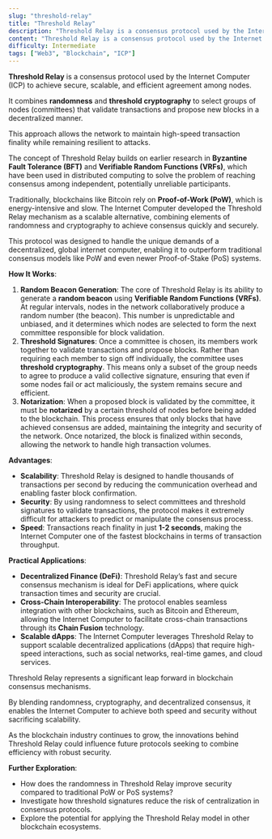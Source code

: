 ```yaml
---
slug: "threshold-relay"
title: "Threshold Relay"
description: "Threshold Relay is a consensus protocol used by the Internet Computer (ICP) to achieve secure, scalable, and efficient agreement among nodes."
content: "Threshold Relay is a consensus protocol used by the Internet Computer (ICP) to achieve secure, scalable, and efficient agreement among nodes."
difficulty: Intermediate
tags: ["Web3", "Blockchain", "ICP"]
---
```


**Threshold Relay** is a consensus protocol used by the Internet Computer (ICP) to achieve secure, scalable, and efficient agreement among nodes.

It combines **randomness** and **threshold cryptography** to select groups of nodes (committees) that validate transactions and propose new blocks in a decentralized manner.

This approach allows the network to maintain high-speed transaction finality while remaining resilient to attacks.

The concept of Threshold Relay builds on earlier research in **Byzantine Fault Tolerance (BFT)** and **Verifiable Random Functions (VRFs)**, which have been used in distributed computing to solve the problem of reaching consensus among independent, potentially unreliable participants.

Traditionally, blockchains like Bitcoin rely on **Proof-of-Work (PoW)**, which is energy-intensive and slow. The Internet Computer developed the Threshold Relay mechanism as a scalable alternative, combining elements of randomness and cryptography to achieve consensus quickly and securely.

This protocol was designed to handle the unique demands of a decentralized, global internet computer, enabling it to outperform traditional consensus models like PoW and even newer Proof-of-Stake (PoS) systems.

**How It Works**:

1. **Random Beacon Generation**: The core of Threshold Relay is its ability to generate a **random beacon** using **Verifiable Random Functions (VRFs)**. At regular intervals, nodes in the network collaboratively produce a random number (the beacon). This number is unpredictable and unbiased, and it determines which nodes are selected to form the next committee responsible for block validation.
2. **Threshold Signatures**: Once a committee is chosen, its members work together to validate transactions and propose blocks. Rather than requiring each member to sign off individually, the committee uses **threshold cryptography**. This means only a subset of the group needs to agree to produce a valid collective signature, ensuring that even if some nodes fail or act maliciously, the system remains secure and efficient.
3. **Notarization**: When a proposed block is validated by the committee, it must be **notarized** by a certain threshold of nodes before being added to the blockchain. This process ensures that only blocks that have achieved consensus are added, maintaining the integrity and security of the network. Once notarized, the block is finalized within seconds, allowing the network to handle high transaction volumes.

**Advantages**:

- **Scalability**: Threshold Relay is designed to handle thousands of transactions per second by reducing the communication overhead and enabling faster block confirmation.
- **Security**: By using randomness to select committees and threshold signatures to validate transactions, the protocol makes it extremely difficult for attackers to predict or manipulate the consensus process.
- **Speed**: Transactions reach finality in just **1-2 seconds**, making the Internet Computer one of the fastest blockchains in terms of transaction throughput.

**Practical Applications**:

- **Decentralized Finance (DeFi)**: Threshold Relay’s fast and secure consensus mechanism is ideal for DeFi applications, where quick transaction times and security are crucial.
- **Cross-Chain Interoperability**: The protocol enables seamless integration with other blockchains, such as Bitcoin and Ethereum, allowing the Internet Computer to facilitate cross-chain transactions through its **Chain Fusion** technology.
- **Scalable dApps**: The Internet Computer leverages Threshold Relay to support scalable decentralized applications (dApps) that require high-speed interactions, such as social networks, real-time games, and cloud services.

Threshold Relay represents a significant leap forward in blockchain consensus mechanisms.

By blending randomness, cryptography, and decentralized consensus, it enables the Internet Computer to achieve both speed and security without sacrificing scalability.

As the blockchain industry continues to grow, the innovations behind Threshold Relay could influence future protocols seeking to combine efficiency with robust security.

**Further Exploration**:

- How does the randomness in Threshold Relay improve security compared to traditional PoW or PoS systems?
- Investigate how threshold signatures reduce the risk of centralization in consensus protocols.
- Explore the potential for applying the Threshold Relay model in other blockchain ecosystems.
